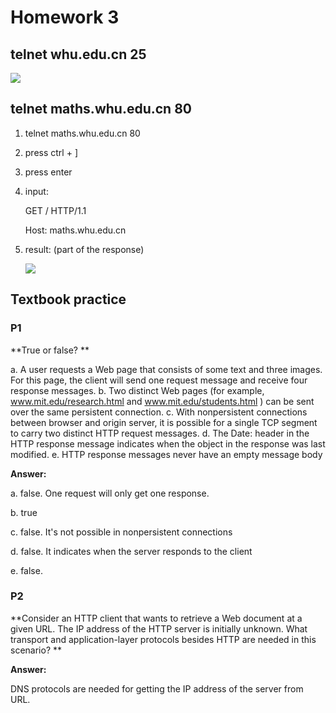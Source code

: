 # Homework 3



## telnet whu.edu.cn 25

![](https://gitee.com/fforkboat/fforkboat-pic-repo/raw/master//pic/20200313170736.png)



## telnet maths.whu.edu.cn 80

1. telnet maths.whu.edu.cn 80

2. press ctrl + ]

3. press enter

4. input: 

   GET / HTTP/1.1

   Host: maths.whu.edu.cn

5. result: (part of the response)

   ![](https://gitee.com/fforkboat/fforkboat-pic-repo/raw/master//pic/20200313173847.png)
   
   

## Textbook practice

### P1   

**True or false?  **

a. A user requests a Web page that consists of some text and three images. For this page,
the client will send one request message and receive four response messages.
b. Two distinct Web pages (for example, www.mit.edu/research.html and
www.mit.edu/students.html ) can be sent over the same persistent connection.
c. With nonpersistent connections between browser and origin server, it is possible for a
single TCP segment to carry two distinct HTTP request messages.
d. The Date: header in the HTTP response message indicates when the object in the
response was last modified.
e. HTTP response messages never have an empty message body  



**Answer:**

a. false. One request will only get one response.

b. true

c. false. It's not possible in nonpersistent connections

d. false. It indicates when the server responds to the client

e. false.

### P2

**Consider an HTTP client that wants to retrieve a Web document at a given URL. The IP
address of the HTTP server is initially unknown. What transport and application-layer protocols
besides HTTP are needed in this scenario?  **



**Answer:**

DNS protocols are needed for getting the IP address of the server from URL.